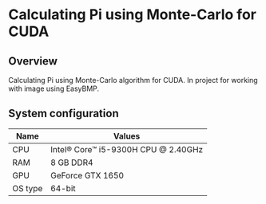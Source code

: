 # Calculating Pi using Monte-Carlo for CUDA

## Overview

Calculating Pi using Monte-Carlo algorithm for CUDA.
In project for working with image using EasyBMP.

## System configuration

| Name  | Values  |
|-------|---------|
| CPU  | Intel® Core™ i5-9300H CPU @ 2.40GHz |
| RAM  | 8 GB DDR4 |
| GPU  | GeForce GTX 1650 |
| OS type | 64-bit  |

